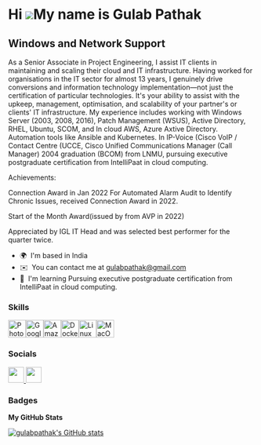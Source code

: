 Hi ![](https://user-images.githubusercontent.com/18350557/176309783-0785949b-9127-417c-8b55-ab5a4333674e.gif)My name is Gulab Pathak
====================================================================================================================================

Windows and Network Support
---------------------------

As a Senior Associate in Project Engineering, I assist IT clients in maintaining and scaling their cloud and IT infrastructure. Having worked for organisations in the IT sector for almost 13 years, I genuinely drive conversions and information technology implementation—not just the certification of particular technologies. It's your ability to assist with the upkeep, management, optimisation, and scalability of your partner's or clients' IT infrastructure. My experience includes working with Windows Server (2003, 2008, 2016), Patch Management (WSUS), Active Directory, RHEL, Ubuntu, SCOM, and In cloud AWS, Azure Axtive Directory. Automation tools like Ansible and Kubernetes. In IP-Voice (Cisco VoIP / Contact Centre (UCCE, Cisco Unified Communications Manager (Call Manager) 2004 graduation (BCOM) from LNMU, pursuing executive postgraduate certification from IntelliPaat in cloud computing.

Achievements:

Connection Award in Jan 2022 For Automated Alarm Audit to Identify Chronic Issues, received Connection Award in 2022.

Start of the Month Award(issued by from AVP in 2022) 

Appreciated by IGL IT Head and was selected best performer for the quarter twice.

* 🌍  I'm based in India
* ✉️  You can contact me at [gulabpathak@gmail.com](mailto:gulabpathak@gmail.com)
* 🧠  I'm learning Pursuing executive postgraduate certification from IntelliPaat in cloud computing.

### Skills


<p align="left">
<a href="https://www.adobe.com/uk/products/photoshop.html" target="_blank" rel="noreferrer"><img src="https://raw.githubusercontent.com/danielcranney/readme-generator/main/public/icons/skills/photoshop-colored.svg" width="36" height="36" alt="Photoshop" /></a><a href="https://cloud.google.com/" target="_blank" rel="noreferrer"><img src="https://raw.githubusercontent.com/danielcranney/readme-generator/main/public/icons/skills/googlecloud-colored.svg" width="36" height="36" alt="Google Cloud" /></a><a href="https://aws.amazon.com" target="_blank" rel="noreferrer"><img src="https://raw.githubusercontent.com/danielcranney/readme-generator/main/public/icons/skills/aws-colored.svg" width="36" height="36" alt="Amazon Web Services" /></a><a href="https://www.docker.com/" target="_blank" rel="noreferrer"><img src="https://raw.githubusercontent.com/danielcranney/readme-generator/main/public/icons/skills/docker-colored.svg" width="36" height="36" alt="Docker" /></a><a href="https://www.linux.org" target="_blank" rel="noreferrer"><img src="https://raw.githubusercontent.com/danielcranney/readme-generator/main/public/icons/skills/linux-colored.svg" width="36" height="36" alt="Linux" /></a><a href="https://apple.com" target="_blank" rel="noreferrer"><img src="https://raw.githubusercontent.com/danielcranney/readme-generator/main/public/icons/skills/macos-colored.svg" width="36" height="36" alt="MacOS" /></a>
</p>


### Socials

<p align="left"> <a href="https://www.github.com/gulabpathak" target="_blank" rel="noreferrer"> <picture> <source media="(prefers-color-scheme: dark)" srcset="https://raw.githubusercontent.com/danielcranney/readme-generator/main/public/icons/socials/github-dark.svg" /> <source media="(prefers-color-scheme: light)" srcset="https://raw.githubusercontent.com/danielcranney/readme-generator/main/public/icons/socials/github.svg" /> <img src="https://raw.githubusercontent.com/danielcranney/readme-generator/main/public/icons/socials/github.svg" width="32" height="32" /> </picture> </a> <a href="https://www.linkedin.com/in/gulab-pathak-8a5a6511b" target="_blank" rel="noreferrer"> <picture> <source media="(prefers-color-scheme: dark)" srcset="https://raw.githubusercontent.com/danielcranney/readme-generator/main/public/icons/socials/linkedin-dark.svg" /> <source media="(prefers-color-scheme: light)" srcset="https://raw.githubusercontent.com/danielcranney/readme-generator/main/public/icons/socials/linkedin.svg" /> <img src="https://raw.githubusercontent.com/danielcranney/readme-generator/main/public/icons/socials/linkedin.svg" width="32" height="32" /> </picture> </a></p>

### Badges

<b>My GitHub Stats</b>

<a href="http://www.github.com/gulabpathak"><img src="https://github-readme-stats.vercel.app/api?username=gulabpathak&show_icons=true&hide=&count_private=true&title_color=0891b2&text_color=facc15&icon_color=0891b2&bg_color=831843&hide_border=true&show_icons=true" alt="gulabpathak's GitHub stats" /></a>

